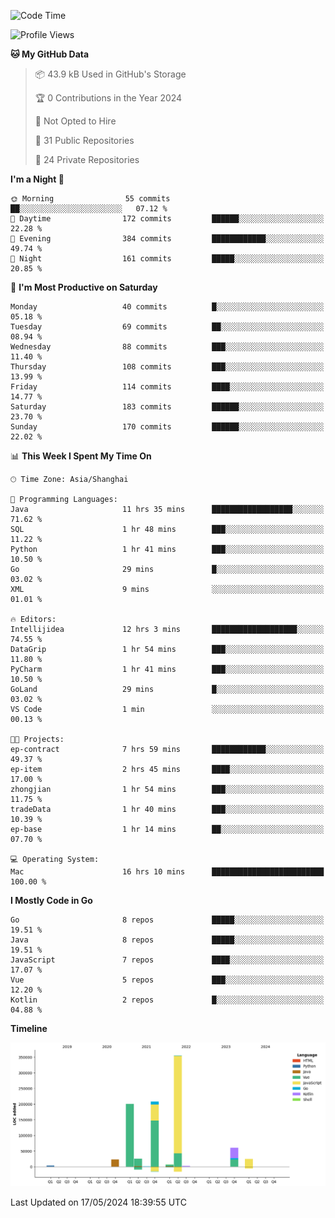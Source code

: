 <!--START_SECTION:waka-->
![Code Time](http://img.shields.io/badge/Code%20Time-2%2C378%20hrs%2036%20mins-blue)

![Profile Views](http://img.shields.io/badge/Profile%20Views-0-blue)

**🐱 My GitHub Data** 

> 📦 43.9 kB Used in GitHub's Storage 
 > 
> 🏆 0 Contributions in the Year 2024
 > 
> 🚫 Not Opted to Hire
 > 
> 📜 31 Public Repositories 
 > 
> 🔑 24 Private Repositories 
 > 
**I'm a Night 🦉** 

```text
🌞 Morning                55 commits          ██░░░░░░░░░░░░░░░░░░░░░░░   07.12 % 
🌆 Daytime                172 commits         ██████░░░░░░░░░░░░░░░░░░░   22.28 % 
🌃 Evening                384 commits         ████████████░░░░░░░░░░░░░   49.74 % 
🌙 Night                  161 commits         █████░░░░░░░░░░░░░░░░░░░░   20.85 % 
```
📅 **I'm Most Productive on Saturday** 

```text
Monday                   40 commits          █░░░░░░░░░░░░░░░░░░░░░░░░   05.18 % 
Tuesday                  69 commits          ██░░░░░░░░░░░░░░░░░░░░░░░   08.94 % 
Wednesday                88 commits          ███░░░░░░░░░░░░░░░░░░░░░░   11.40 % 
Thursday                 108 commits         ███░░░░░░░░░░░░░░░░░░░░░░   13.99 % 
Friday                   114 commits         ████░░░░░░░░░░░░░░░░░░░░░   14.77 % 
Saturday                 183 commits         ██████░░░░░░░░░░░░░░░░░░░   23.70 % 
Sunday                   170 commits         ██████░░░░░░░░░░░░░░░░░░░   22.02 % 
```


📊 **This Week I Spent My Time On** 

```text
🕑︎ Time Zone: Asia/Shanghai

💬 Programming Languages: 
Java                     11 hrs 35 mins      ██████████████████░░░░░░░   71.62 % 
SQL                      1 hr 48 mins        ███░░░░░░░░░░░░░░░░░░░░░░   11.22 % 
Python                   1 hr 41 mins        ███░░░░░░░░░░░░░░░░░░░░░░   10.50 % 
Go                       29 mins             █░░░░░░░░░░░░░░░░░░░░░░░░   03.02 % 
XML                      9 mins              ░░░░░░░░░░░░░░░░░░░░░░░░░   01.01 % 

🔥 Editors: 
Intellijidea             12 hrs 3 mins       ███████████████████░░░░░░   74.55 % 
DataGrip                 1 hr 54 mins        ███░░░░░░░░░░░░░░░░░░░░░░   11.80 % 
PyCharm                  1 hr 41 mins        ███░░░░░░░░░░░░░░░░░░░░░░   10.50 % 
GoLand                   29 mins             █░░░░░░░░░░░░░░░░░░░░░░░░   03.02 % 
VS Code                  1 min               ░░░░░░░░░░░░░░░░░░░░░░░░░   00.13 % 

🐱‍💻 Projects: 
ep-contract              7 hrs 59 mins       ████████████░░░░░░░░░░░░░   49.37 % 
ep-item                  2 hrs 45 mins       ████░░░░░░░░░░░░░░░░░░░░░   17.00 % 
zhongjian                1 hr 54 mins        ███░░░░░░░░░░░░░░░░░░░░░░   11.75 % 
tradeData                1 hr 40 mins        ███░░░░░░░░░░░░░░░░░░░░░░   10.39 % 
ep-base                  1 hr 14 mins        ██░░░░░░░░░░░░░░░░░░░░░░░   07.70 % 

💻 Operating System: 
Mac                      16 hrs 10 mins      █████████████████████████   100.00 % 
```

**I Mostly Code in Go** 

```text
Go                       8 repos             █████░░░░░░░░░░░░░░░░░░░░   19.51 % 
Java                     8 repos             █████░░░░░░░░░░░░░░░░░░░░   19.51 % 
JavaScript               7 repos             ████░░░░░░░░░░░░░░░░░░░░░   17.07 % 
Vue                      5 repos             ███░░░░░░░░░░░░░░░░░░░░░░   12.20 % 
Kotlin                   2 repos             █░░░░░░░░░░░░░░░░░░░░░░░░   04.88 % 
```



**Timeline**

![Lines of Code chart](https://raw.githubusercontent.com/youtiaoguagua/youtiaoguagua/master/assets/bar_graph.png)


 Last Updated on 17/05/2024 18:39:55 UTC
<!--END_SECTION:waka-->